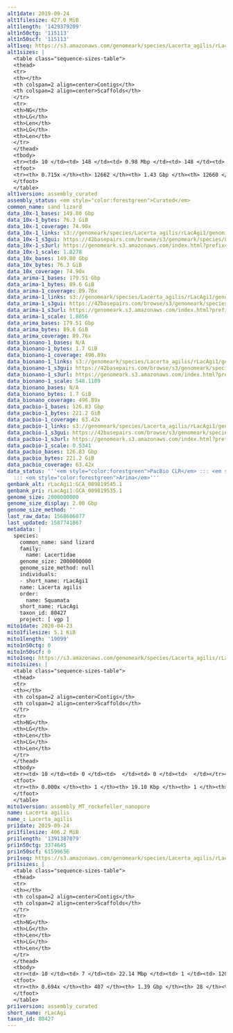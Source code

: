 ```yaml
---
alt1date: 2019-09-24
alt1filesize: 427.0 MiB
alt1length: '1429379209'
alt1n50ctg: '115113'
alt1n50scf: '115113'
alt1seq: https://s3.amazonaws.com/genomeark/species/Lacerta_agilis/rLacAgi1/assembly_curated/rLacAgi1.alt.cur.20190924.fasta.gz
alt1sizes: |
  <table class="sequence-sizes-table">
  <thead>
  <tr>
  <th></th>
  <th colspan=2 align=center>Contigs</th>
  <th colspan=2 align=center>Scaffolds</th>
  </tr>
  <tr>
  <th>NG</th>
  <th>LG</th>
  <th>Len</th>
  <th>LG</th>
  <th>Len</th>
  </tr>
  </thead>
  <tbody>
  <tr><td> 10 </td><td> 148 </td><td> 0.98 Mbp </td><td> 148 </td><td> 0.98 Mbp </td></tr><tr><td> 20 </td><td> 402 </td><td> 0.64 Mbp </td><td> 402 </td><td> 0.64 Mbp </td></tr><tr><td> 30 </td><td> 773 </td><td> 454.06 Kbp </td><td> 773 </td><td> 454.06 Kbp </td></tr><tr><td> 40 </td><td> 1321 </td><td> 283.92 Kbp </td><td> 1321 </td><td> 283.92 Kbp </td></tr><tr style="background-color:#cccccc;"><td> 50 </td><td> 2398 </td><td> 115.11 Kbp </td><td> 2398 </td><td> 115.11 Kbp </td></tr><tr><td> 60 </td><td> 5159 </td><td> 50.84 Kbp </td><td> 5159 </td><td> 50.84 Kbp </td></tr><tr><td> 70 </td><td> 10811 </td><td> 22.60 Kbp </td><td> 10811 </td><td> 22.60 Kbp </td></tr><tr><td> 80 </td><td> 0 </td><td>  </td><td> 0 </td><td>  </td></tr><tr><td> 90 </td><td> 0 </td><td>  </td><td> 0 </td><td>  </td></tr><tr><td> 100 </td><td> 0 </td><td>  </td><td> 0 </td><td>  </td></tr></tbody>
  <tfoot>
  <tr><th> 0.715x </th><th> 12662 </th><th> 1.43 Gbp </th><th> 12660 </th><th> 1.43 Gbp </th></tr>
  </tfoot>
  </table>
alt1version: assembly_curated
assembly_status: <em style="color:forestgreen">Curated</em>
common_name: sand lizard
data_10x-1_bases: 149.80 Gbp
data_10x-1_bytes: 76.3 GiB
data_10x-1_coverage: 74.90x
data_10x-1_links: s3://genomeark/species/Lacerta_agilis/rLacAgi1/genomic_data/10x/<br>
data_10x-1_s3gui: https://42basepairs.com/browse/s3/genomeark/species/Lacerta_agilis/rLacAgi1/genomic_data/10x/
data_10x-1_s3url: https://genomeark.s3.amazonaws.com/index.html?prefix=species/Lacerta_agilis/rLacAgi1/genomic_data/10x/
data_10x-1_scale: 1.8278
data_10x_bases: 149.80 Gbp
data_10x_bytes: 76.3 GiB
data_10x_coverage: 74.90x
data_arima-1_bases: 179.51 Gbp
data_arima-1_bytes: 89.6 GiB
data_arima-1_coverage: 89.76x
data_arima-1_links: s3://genomeark/species/Lacerta_agilis/rLacAgi1/genomic_data/arima/<br>
data_arima-1_s3gui: https://42basepairs.com/browse/s3/genomeark/species/Lacerta_agilis/rLacAgi1/genomic_data/arima/
data_arima-1_s3url: https://genomeark.s3.amazonaws.com/index.html?prefix=species/Lacerta_agilis/rLacAgi1/genomic_data/arima/
data_arima-1_scale: 1.8656
data_arima_bases: 179.51 Gbp
data_arima_bytes: 89.6 GiB
data_arima_coverage: 89.76x
data_bionano-1_bases: N/A
data_bionano-1_bytes: 1.7 GiB
data_bionano-1_coverage: 496.89x
data_bionano-1_links: s3://genomeark/species/Lacerta_agilis/rLacAgi1/genomic_data/bionano/<br>
data_bionano-1_s3gui: https://42basepairs.com/browse/s3/genomeark/species/Lacerta_agilis/rLacAgi1/genomic_data/bionano/
data_bionano-1_s3url: https://genomeark.s3.amazonaws.com/index.html?prefix=species/Lacerta_agilis/rLacAgi1/genomic_data/bionano/
data_bionano-1_scale: 548.1109
data_bionano_bases: N/A
data_bionano_bytes: 1.7 GiB
data_bionano_coverage: 496.89x
data_pacbio-1_bases: 126.83 Gbp
data_pacbio-1_bytes: 221.2 GiB
data_pacbio-1_coverage: 63.42x
data_pacbio-1_links: s3://genomeark/species/Lacerta_agilis/rLacAgi1/genomic_data/pacbio/<br>
data_pacbio-1_s3gui: https://42basepairs.com/browse/s3/genomeark/species/Lacerta_agilis/rLacAgi1/genomic_data/pacbio/
data_pacbio-1_s3url: https://genomeark.s3.amazonaws.com/index.html?prefix=species/Lacerta_agilis/rLacAgi1/genomic_data/pacbio/
data_pacbio-1_scale: 0.5341
data_pacbio_bases: 126.83 Gbp
data_pacbio_bytes: 221.2 GiB
data_pacbio_coverage: 63.42x
data_status: '''<em style="color:forestgreen">PacBio CLR</em> ::: <em style="color:forestgreen">10x</em>
  ::: <em style="color:forestgreen">Arima</em>'''
genbank_alt: rLacAgi1:GCA_009819545.1
genbank_pri: rLacAgi1:GCA_009819535.1
genome_size: 2000000000
genome_size_display: 2.00 Gbp
genome_size_method: ''
last_raw_data: 1568606077
last_updated: 1587741067
metadata: |
  species:
    common_name: sand lizard
    family:
      name: Lacertidae
    genome_size: 2000000000
    genome_size_method: null
    individuals:
    - short_name: rLacAgi1
    name: Lacerta agilis
    order:
      name: Squamata
    short_name: rLacAgi
    taxon_id: 80427
    project: [ vgp ]
mito1date: 2020-04-23
mito1filesize: 5.1 KiB
mito1length: '19099'
mito1n50ctg: 0
mito1n50scf: 0
mito1seq: https://s3.amazonaws.com/genomeark/species/Lacerta_agilis/rLacAgi1/assembly_MT_rockefeller_nanopore/rLacAgi1.MT.20200423.fasta.gz
mito1sizes: |
  <table class="sequence-sizes-table">
  <thead>
  <tr>
  <th></th>
  <th colspan=2 align=center>Contigs</th>
  <th colspan=2 align=center>Scaffolds</th>
  </tr>
  <tr>
  <th>NG</th>
  <th>LG</th>
  <th>Len</th>
  <th>LG</th>
  <th>Len</th>
  </tr>
  </thead>
  <tbody>
  <tr><td> 10 </td><td> 0 </td><td>  </td><td> 0 </td><td>  </td></tr><tr><td> 20 </td><td> 0 </td><td>  </td><td> 0 </td><td>  </td></tr><tr><td> 30 </td><td> 0 </td><td>  </td><td> 0 </td><td>  </td></tr><tr><td> 40 </td><td> 0 </td><td>  </td><td> 0 </td><td>  </td></tr><tr style="background-color:#cccccc;"><td> 50 </td><td> 0 </td><td style="background-color:#ff8888;">  </td><td> 0 </td><td style="background-color:#ff8888;">  </td></tr><tr><td> 60 </td><td> 0 </td><td>  </td><td> 0 </td><td>  </td></tr><tr><td> 70 </td><td> 0 </td><td>  </td><td> 0 </td><td>  </td></tr><tr><td> 80 </td><td> 0 </td><td>  </td><td> 0 </td><td>  </td></tr><tr><td> 90 </td><td> 0 </td><td>  </td><td> 0 </td><td>  </td></tr><tr><td> 100 </td><td> 0 </td><td>  </td><td> 0 </td><td>  </td></tr></tbody>
  <tfoot>
  <tr><th> 0.000x </th><th> 1 </th><th> 19.10 Kbp </th><th> 1 </th><th> 19.10 Kbp </th></tr>
  </tfoot>
  </table>
mito1version: assembly_MT_rockefeller_nanopore
name: Lacerta agilis
name_: Lacerta_agilis
pri1date: 2019-09-24
pri1filesize: 406.2 MiB
pri1length: '1391387079'
pri1n50ctg: 3374645
pri1n50scf: 61599656
pri1seq: https://s3.amazonaws.com/genomeark/species/Lacerta_agilis/rLacAgi1/assembly_curated/rLacAgi1.pri.cur.20190924.fasta.gz
pri1sizes: |
  <table class="sequence-sizes-table">
  <thead>
  <tr>
  <th></th>
  <th colspan=2 align=center>Contigs</th>
  <th colspan=2 align=center>Scaffolds</th>
  </tr>
  <tr>
  <th>NG</th>
  <th>LG</th>
  <th>Len</th>
  <th>LG</th>
  <th>Len</th>
  </tr>
  </thead>
  <tbody>
  <tr><td> 10 </td><td> 7 </td><td> 22.14 Mbp </td><td> 1 </td><td> 120.75 Mbp </td></tr><tr><td> 20 </td><td> 20 </td><td> 11.49 Mbp </td><td> 3 </td><td> 100.70 Mbp </td></tr><tr><td> 30 </td><td> 42 </td><td> 7.59 Mbp </td><td> 5 </td><td> 95.50 Mbp </td></tr><tr><td> 40 </td><td> 73 </td><td> 5.65 Mbp </td><td> 7 </td><td> 84.10 Mbp </td></tr><tr style="background-color:#cccccc;"><td> 50 </td><td> 118 </td><td style="background-color:#88ff88;"> 3.37 Mbp </td><td> 10 </td><td style="background-color:#88ff88;"> 61.60 Mbp </td></tr><tr><td> 60 </td><td> 193 </td><td> 2.03 Mbp </td><td> 13 </td><td> 51.72 Mbp </td></tr><tr><td> 70 </td><td> 0 </td><td>  </td><td> 0 </td><td>  </td></tr><tr><td> 80 </td><td> 0 </td><td>  </td><td> 0 </td><td>  </td></tr><tr><td> 90 </td><td> 0 </td><td>  </td><td> 0 </td><td>  </td></tr><tr><td> 100 </td><td> 0 </td><td>  </td><td> 0 </td><td>  </td></tr></tbody>
  <tfoot>
  <tr><th> 0.694x </th><th> 407 </th><th> 1.39 Gbp </th><th> 28 </th><th> 1.39 Gbp </th></tr>
  </tfoot>
  </table>
pri1version: assembly_curated
short_name: rLacAgi
taxon_id: 80427
---
```

